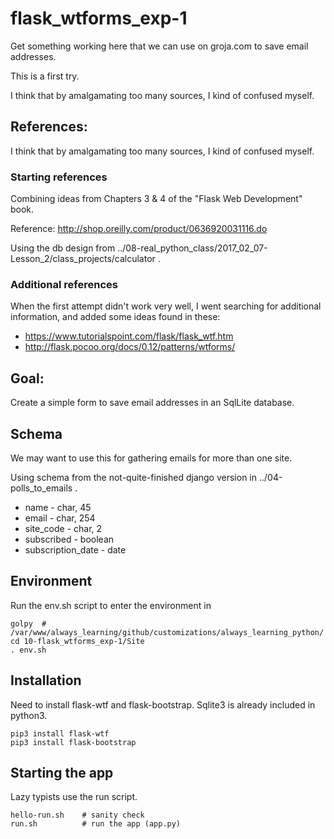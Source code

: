 
# flask_wtforms_exp-1

Get something working here that we can use on groja.com to save email addresses.

This is a first try.

I think that by amalgamating too many sources, I kind of confused myself.

## References:

I think that by amalgamating too many sources, I kind of confused myself.

### Starting references

Combining ideas from Chapters 3 & 4 of the "Flask Web Development" book.

Reference: http://shop.oreilly.com/product/0636920031116.do

Using the db design from ../08-real_python_class/2017_02_07-Lesson_2/class_projects/calculator .

### Additional references

When the first attempt didn't work very well, I went searching for additional information, and added some ideas found in these:

* https://www.tutorialspoint.com/flask/flask_wtf.htm
* http://flask.pocoo.org/docs/0.12/patterns/wtforms/

## Goal:

Create a simple form to save email addresses in an SqlLite database.

## Schema

We may want to use this for gathering emails for more than one site.

Using schema from the not-quite-finished django version in ../04-polls_to_emails .

* name - char, 45
* email - char, 254
* site_code - char, 2
* subscribed - boolean
* subscription_date - date

## Environment

Run the env.sh script to enter the environment in

```
golpy  # /var/www/always_learning/github/customizations/always_learning_python/
cd 10-flask_wtforms_exp-1/Site
. env.sh
```

## Installation

Need to install flask-wtf and flask-bootstrap.
Sqlite3 is already included in python3.

```
pip3 install flask-wtf
pip3 install flask-bootstrap
```

## Starting the app

Lazy typists use the run script.

```
hello-run.sh    # sanity check
run.sh          # run the app (app.py)
```
